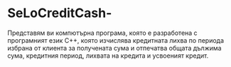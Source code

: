 # SeLoCreditCash-


Представям ви компютърна програма, която е разработена с програмният език C++, която изчислява кредитната лихва по периода избрана от клиента за получената сума и отпечатва общата дължима сума, кредитния период, лихвата на кредита и усвоеният кредит.
